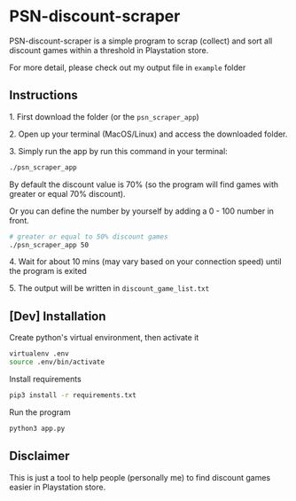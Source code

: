 # PSN-discount-scraper

PSN-discount-scraper is a simple program to scrap (collect) and sort all discount games within a threshold in Playstation store.

For more detail, please check out my output file in `example` folder

## Instructions

1.&nbsp;First download the folder (or the `psn_scraper_app`)

2.&nbsp;Open up your terminal (MacOS/Linux) and access the downloaded folder.

3.&nbsp;Simply run the app by run this command in your terminal:

```bash
./psn_scraper_app
```

By default the discount value is 70% (so the program will find games with greater or equal 70% discount).

Or you can define the number by yourself by adding a 0 - 100 number in front.

```bash
# greater or equal to 50% discount games
./psn_scraper_app 50
```

4.&nbsp;Wait for about 10 mins (may vary based on your connection speed) until the program is exited

5.&nbsp;The output will be written in `discount_game_list.txt`

## [Dev] Installation

Create python's virtual environment, then activate it

```bash
virtualenv .env
source .env/bin/activate
```

Install requirements

```bash
pip3 install -r requirements.txt
```

Run the program

```bash
python3 app.py
```

## Disclaimer

This is just a tool to help people (personally me) to find discount games easier in Playstation store.

